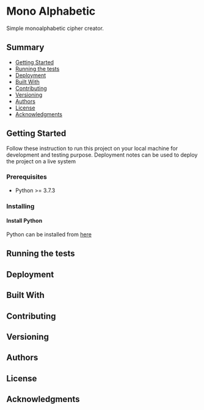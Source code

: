 # Mono Alphabetic

Simple monoalphabetic cipher creator.

## Summary

- [Getting Started](#getting-started)
- [Running the tests](#running-the-tests)
- [Deployment](#deployment)
- [Built With](#built-with)
- [Contributing](#contributing)
- [Versioning](#versioning)
- [Authors](#authors)
- [License](#license)
- [Acknowledgments](#acknowledgments)

## Getting Started

Follow these instruction to run this project on your local machine for development and testing purpose. Deployment notes can be used to deploy the project on a live system

### Prerequisites

- Python >= 3.7.3

### Installing

#### Install Python

Python can be installed from [here](https://www.python.org/downloads/)

## Running the tests

## Deployment

## Built With

## Contributing

## Versioning

## Authors

## License

## Acknowledgments
